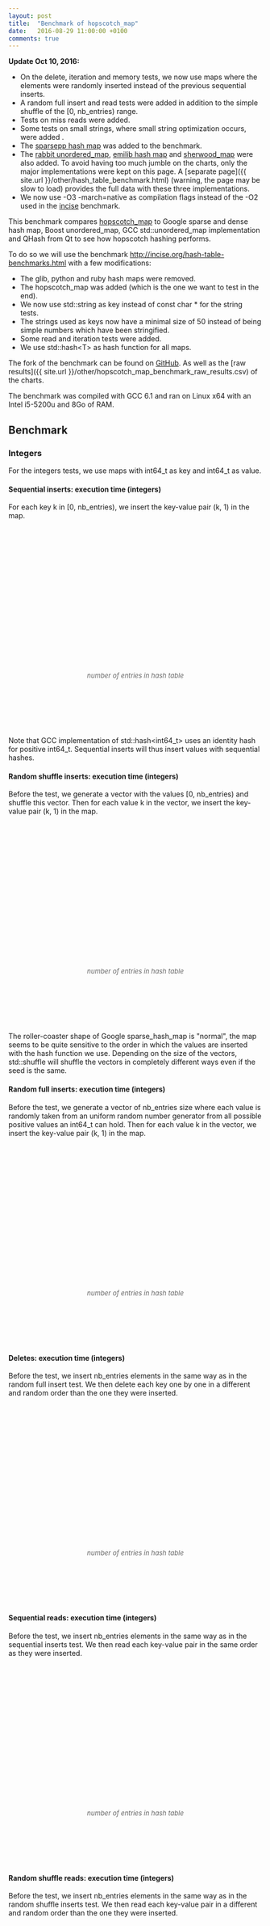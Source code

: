 ```yaml
---
layout: post
title:  "Benchmark of hopscotch_map"
date:   2016-08-29 11:00:00 +0100
comments: true
---
```


<script language="javascript" type="text/javascript" src="{{ site.url }}/js/jquery.min.js"></script>
<script language="javascript" type="text/javascript" src="{{ site.url }}/js/jquery.flot.min.js"></script>
<script>
    $("<div id='tooltip'></div>").css({
                                    position: "absolute",
                                    display: "none",
                                    border: "1px solid #fdd",
                                    padding: "2px",
                                    "background-color": "#fee",
                                    opacity: 0.80
                                  }).appendTo("body");
                
    series_settings = {
        lines: { show: true },
        points: { show: true }
    };

    grid_settings = { tickColor: '#ddd', hoverable: true };

    xaxis_settings = {
        tickFormatter: function(num, obj) { return parseInt(num/1000000) + 'M'; }
    };

    yaxis_runtime_settings = {
        tickFormatter: function(num, obj) { return (+num.toFixed(2)) + ' sec.'; }
    };

    yaxis_memory_settings = {
        tickFormatter: function(num, obj) { return parseInt(num/1024/1024) + 'MiB'; }
    };

    legend_settings = {
        position: 'nw',
        backgroundOpacity: 0
    };

    runtime_settings = {
        series: series_settings,
        grid: grid_settings,
        xaxis: xaxis_settings,
        yaxis: yaxis_runtime_settings,
        legend: legend_settings
    };

    memory_settings = {
        series: series_settings,
        grid: grid_settings,
        xaxis: xaxis_settings,
        yaxis: yaxis_memory_settings,
        legend: legend_settings
    };


    chart_data = {"delete-runtime": [{"data": [[2000000, 0.209438], [4000000, 0.468162], [6000000, 0.834425], [8000000, 1.065219], [10000000, 1.413811], [12000000, 1.861286], [14000000, 2.01696], [16000000, 2.27907], [18000000, 2.784144], [20000000, 3.039286], [22000000, 3.85352], [24000000, 3.991188], [26000000, 4.611648], [28000000, 4.366726], [30000000, 4.578644], [32000000, 4.916874], [34000000, 5.32271], [36000000, 5.75551], [38000000, 6.21385], [40000000, 6.712536]], "label": "Google sparsehash 2.0.2 sparse_hash_map"}, {"data": [[2000000, 0.090557], [4000000, 0.187527], [6000000, 0.27065], [8000000, 0.383741], [10000000, 0.454976], [12000000, 0.56629], [14000000, 0.675217], [16000000, 0.796047], [18000000, 0.914552], [20000000, 1.031876], [22000000, 1.153816], [24000000, 1.277411], [26000000, 1.335513], [28000000, 1.471981], [30000000, 1.597633], [32000000, 1.722463], [34000000, 2.027701], [36000000, 2.142076], [38000000, 2.269175], [40000000, 2.403798]], "label": "Google sparsehash 2.0.2 dense_hash_map"}, {"data": [[2000000, 0.741638], [4000000, 1.571948], [6000000, 2.417759], [8000000, 3.268125], [10000000, 4.175605], [12000000, 5.013985], [14000000, 5.929126], [16000000, 6.904415], [18000000, 8.198172], [20000000, 9.21905], [22000000, 10.290697], [24000000, 11.385834], [26000000, 12.396064], [28000000, 12.679811], [30000000, 13.850862], [32000000, 14.962709], [34000000, 16.149124], [36000000, 17.236501], [38000000, 19.862665], [40000000, 20.99006]], "label": "GCC 6.1 std::unordered_map"}, {"data": [[2000000, 0.765962], [4000000, 1.600193], [6000000, 2.452318], [8000000, 3.337139], [10000000, 4.22104], [12000000, 5.257252], [14000000, 6.3855], [16000000, 7.395034], [18000000, 8.48418], [20000000, 9.653439], [22000000, 10.845745], [24000000, 12.179759], [26000000, 14.019535], [28000000, 14.167801], [30000000, 15.320324], [32000000, 16.405959], [34000000, 17.561083], [36000000, 18.748339], [38000000, 19.909182], [40000000, 21.144807]], "label": "Boost 1.61 unordered_map"}, {"data": [[2000000, 0.894411], [4000000, 1.918248], [6000000, 3.00362], [8000000, 4.036172], [10000000, 5.248297], [12000000, 6.362667], [14000000, 7.634218], [16000000, 8.828023], [18000000, 10.573297], [20000000, 11.872983], [22000000, 13.255297], [24000000, 14.625458], [26000000, 15.308591], [28000000, 16.660108], [30000000, 18.14588], [32000000, 19.518453], [34000000, 21.814499], [36000000, 23.370992], [38000000, 24.693247], [40000000, 26.108505]], "label": "Qt 4.8 QHash"}, {"data": [[2000000, 0.078246], [4000000, 0.165469], [6000000, 0.282639], [8000000, 0.331594], [10000000, 0.435903], [12000000, 0.587685], [14000000, 0.766786], [16000000, 0.71988], [18000000, 0.816102], [20000000, 0.958721], [22000000, 1.074293], [24000000, 1.235216], [26000000, 1.393998], [28000000, 1.599211], [30000000, 1.859465], [32000000, 1.705417], [34000000, 1.848104], [36000000, 2.077723], [38000000, 2.092211], [40000000, 2.235795]], "label": "Hopscotch map 0.3.1 with H=62"}, {"data": [[2000000, 0.282127], [4000000, 0.643236], [6000000, 0.967477], [8000000, 1.377738], [10000000, 1.652013], [12000000, 2.041569], [14000000, 2.455997], [16000000, 2.913662], [18000000, 3.101183], [20000000, 3.511952], [22000000, 3.92536], [24000000, 4.40245], [26000000, 4.695923], [28000000, 5.170437], [30000000, 5.626949], [32000000, 6.13546], [34000000, 6.209176], [36000000, 6.701889], [38000000, 7.089157], [40000000, 7.521509]], "label": "Sparse hash map"}], 
        "deletestring-runtime": [{"data": [[2000000, 0.944832], [4000000, 2.056959], [6000000, 3.535607], [8000000, 4.563501], [10000000, 6.106363], [12000000, 7.665915], [14000000, 8.415653], [16000000, 9.844231], [18000000, 11.367521], [20000000, 12.909793], [22000000, 14.566734], [24000000, 16.599348]], "label": "Google sparsehash 2.0.2 sparse_hash_map"}, {"data": [[2000000, 0.818787], [4000000, 1.680083], [6000000, 2.651925], [8000000, 3.694924], [10000000, 4.711837], [12000000, 5.809666], [14000000, 7.168359], [16000000, 8.33495], [18000000, 9.005912], [20000000, 10.126643], [22000000, 11.272365], [24000000, 12.40072]], "label": "Google sparsehash 2.0.2 dense_hash_map"}, {"data": [[2000000, 1.268061], [4000000, 2.598588], [6000000, 4.034243], [8000000, 5.618235], [10000000, 7.271614], [12000000, 8.920629], [14000000, 10.603775], [16000000, 12.338895], [18000000, 14.983228], [20000000, 16.04437], [22000000, 17.39689], [24000000, 19.033839]], "label": "GCC 6.1 std::unordered_map"}, {"data": [[2000000, 1.253728], [4000000, 2.55999], [6000000, 3.984605], [8000000, 5.539727], [10000000, 7.103169], [12000000, 8.732413], [14000000, 10.417788], [16000000, 12.143493], [18000000, 14.526253], [20000000, 15.345499], [22000000, 17.793309], [24000000, 18.550353]], "label": "Boost 1.61 unordered_map"}, {"data": [[2000000, 1.770962], [4000000, 3.671876], [6000000, 5.750444], [8000000, 8.147996], [10000000, 10.45025], [12000000, 13.265725], [14000000, 15.464642], [16000000, 18.165651], [18000000, 20.609687], [20000000, 23.11508], [22000000, 25.469197], [24000000, 27.964358]], "label": "Qt 4.8 QHash"}, {"data": [[2000000, 1.296658], [4000000, 1.696203], [6000000, 2.694401], [8000000, 3.737875], [10000000, 4.868569], [12000000, 6.002055], [14000000, 7.214498], [16000000, 8.232254], [18000000, 9.337577], [20000000, 10.72251], [22000000, 11.653929], [24000000, 13.091413]], "label": "Hopscotch map 0.3.1 with H=62"}, {"data": [[2000000, 1.963269], [4000000, 4.221324], [6000000, 6.485936], [8000000, 9.289371], [10000000, 11.736046], [12000000, 14.366106], [14000000, 17.557918], [16000000, 20.819666], [18000000, 23.11852], [20000000, 24.708883], [22000000, 28.373511], [24000000, 31.51462]], "label": "Sparse hash map"}], 
        "readsmallstring-runtime": [{"data": [[2000000, 0.558104], [4000000, 1.198584], [6000000, 1.982796], [8000000, 2.659084], [10000000, 3.412859], [12000000, 4.354932], [14000000, 5.048946], [16000000, 5.955662], [18000000, 6.670845], [20000000, 7.623581], [22000000, 8.655628], [24000000, 10.066436]], "label": "Google sparsehash 2.0.2 sparse_hash_map"}, {"data": [[2000000, 0.462124], [4000000, 0.927119], [6000000, 1.371095], [8000000, 1.882519], [10000000, 2.449855], [12000000, 2.997172], [14000000, 3.564224], [16000000, 4.15512], [18000000, 4.832008], [20000000, 5.386718], [22000000, 5.94016], [24000000, 6.504289]], "label": "Google sparsehash 2.0.2 dense_hash_map"}, {"data": [[2000000, 0.868285], [4000000, 1.761749], [6000000, 2.587592], [8000000, 3.547812], [10000000, 4.354156], [12000000, 5.348159], [14000000, 6.469014], [16000000, 7.62022], [18000000, 8.661402], [20000000, 9.833436], [22000000, 10.882988], [24000000, 12.033667]], "label": "GCC 6.1 std::unordered_map"}, {"data": [[2000000, 0.826165], [4000000, 1.674562], [6000000, 2.460322], [8000000, 3.396815], [10000000, 4.125103], [12000000, 5.117332], [14000000, 6.212065], [16000000, 7.356914], [18000000, 8.147745], [20000000, 9.289732], [22000000, 10.389266], [24000000, 11.524718]], "label": "Boost 1.61 unordered_map"}, {"data": [[2000000, 0.688049], [4000000, 1.393789], [6000000, 2.041904], [8000000, 2.829269], [10000000, 3.41811], [12000000, 4.252366], [14000000, 5.171769], [16000000, 6.130885], [18000000, 6.709095], [20000000, 7.598178], [22000000, 8.525541], [24000000, 9.465661]], "label": "Qt 4.8 QHash"}, {"data": [[2000000, 0.435073], [4000000, 0.866321], [6000000, 1.347848], [8000000, 1.78775], [10000000, 2.290457], [12000000, 2.848708], [14000000, 3.465538], [16000000, 4.022503], [18000000, 4.579139], [20000000, 5.153848], [22000000, 5.733342], [24000000, 6.322749]], "label": "Hopscotch map 0.3.1 with H=62"}, {"data": [[2000000, 0.554987], [4000000, 1.209325], [6000000, 1.830833], [8000000, 2.506001], [10000000, 3.108568], [12000000, 3.797258], [14000000, 4.535805], [16000000, 5.320783], [18000000, 6.295492], [20000000, 6.757328], [22000000, 7.581117], [24000000, 8.358473]], "label": "Sparse hash map"}], 
        "randomfull-runtime": [{"data": [[2000000, 1.15229], [4000000, 2.530241], [6000000, 3.556908], [8000000, 5.411399], [10000000, 6.44795], [12000000, 7.568895], [14000000, 10.4411], [16000000, 11.469317], [18000000, 12.68022], [20000000, 13.895658], [22000000, 15.056751], [24000000, 16.305413], [26000000, 17.60421], [28000000, 22.462687], [30000000, 23.530408], [32000000, 24.504312], [34000000, 25.748714], [36000000, 26.947458], [38000000, 28.219738], [40000000, 29.539427]], "label": "Google sparsehash 2.0.2 sparse_hash_map"}, {"data": [[2000000, 0.205602], [4000000, 0.423413], [6000000, 0.710595], [8000000, 0.865982], [10000000, 1.301497], [12000000, 1.448281], [14000000, 1.605174], [16000000, 1.762884], [18000000, 2.503173], [20000000, 2.653979], [22000000, 2.811745], [24000000, 2.972399], [26000000, 3.133805], [28000000, 3.317203], [30000000, 3.478816], [32000000, 3.669003], [34000000, 5.017008], [36000000, 5.20468], [38000000, 5.402327], [40000000, 5.565066]], "label": "Google sparsehash 2.0.2 dense_hash_map"}, {"data": [[2000000, 0.689517], [4000000, 1.488947], [6000000, 2.543439], [8000000, 3.152532], [10000000, 4.776917], [12000000, 5.327942], [14000000, 5.945265], [16000000, 6.584655], [18000000, 9.478838], [20000000, 10.06467], [22000000, 10.621295], [24000000, 11.262569], [26000000, 11.925032], [28000000, 12.582456], [30000000, 13.316645], [32000000, 14.025802], [34000000, 14.839916], [36000000, 15.723026], [38000000, 21.374759], [40000000, 22.064554]], "label": "GCC 6.1 std::unordered_map"}, {"data": [[2000000, 0.940784], [4000000, 2.014303], [6000000, 2.657471], [8000000, 4.200954], [10000000, 4.841548], [12000000, 5.53146], [14000000, 8.157966], [16000000, 8.787149], [18000000, 9.472763], [20000000, 10.180466], [22000000, 10.971991], [24000000, 11.774748], [26000000, 16.875589], [28000000, 17.522917], [30000000, 18.263619], [32000000, 18.97412], [34000000, 20.06375], [36000000, 20.919735], [38000000, 21.570975], [40000000, 22.204057]], "label": "Boost 1.61 unordered_map"}, {"data": [[2000000, 0.569562], [4000000, 1.216962], [6000000, 2.098335], [8000000, 2.542813], [10000000, 3.969273], [12000000, 4.404618], [14000000, 4.86201], [16000000, 5.350309], [18000000, 8.146074], [20000000, 8.627413], [22000000, 9.025027], [24000000, 9.472189], [26000000, 9.978933], [28000000, 10.561085], [30000000, 11.040898], [32000000, 11.681783], [34000000, 17.788721], [36000000, 17.966078], [38000000, 18.526568], [40000000, 19.108765]], "label": "Qt 4.8 QHash"}, {"data": [[2000000, 0.325109], [4000000, 0.674686], [6000000, 0.873111], [8000000, 1.392652], [10000000, 1.588988], [12000000, 1.80975], [14000000, 2.137781], [16000000, 2.906396], [18000000, 3.088843], [20000000, 3.339366], [22000000, 3.557973], [24000000, 3.870167], [26000000, 4.171741], [28000000, 4.549273], [30000000, 5.025473], [32000000, 6.110118], [34000000, 6.327368], [36000000, 6.558287], [38000000, 6.802179], [40000000, 7.073925]], "label": "Hopscotch map 0.3.1 with H=62"}, {"data": [[2000000, 0.604731], [4000000, 1.325772], [6000000, 2.178738], [8000000, 2.83322], [10000000, 3.970786], [12000000, 4.58694], [14000000, 5.216106], [16000000, 5.928888], [18000000, 7.681094], [20000000, 8.341524], [22000000, 8.931809], [24000000, 9.595672], [26000000, 10.308342], [28000000, 11.027734], [30000000, 11.661519], [32000000, 12.407274], [34000000, 15.575825], [36000000, 16.20293], [38000000, 16.889677], [40000000, 17.72005]], "label": "Sparse hash map"}], 
        "insertsmallstring-runtime": [{"data": [[2000000, 2.396668], [4000000, 5.069884], [6000000, 7.042072], [8000000, 10.692001], [10000000, 12.57469], [12000000, 14.729884], [14000000, 21.206373], [16000000, 23.170475], [18000000, 25.278385], [20000000, 27.486955], [22000000, 29.810094], [24000000, 32.229067]], "label": "Google sparsehash 2.0.2 sparse_hash_map"}, {"data": [[2000000, 0.686748], [4000000, 1.40115], [6000000, 2.320211], [8000000, 2.854987], [10000000, 4.19818], [12000000, 4.733486], [14000000, 5.313267], [16000000, 5.875186], [18000000, 8.105185], [20000000, 8.667771], [22000000, 9.256327], [24000000, 9.84682]], "label": "Google sparsehash 2.0.2 dense_hash_map"}, {"data": [[2000000, 1.025379], [4000000, 2.159769], [6000000, 3.535421], [8000000, 4.452897], [10000000, 6.454326], [12000000, 7.330603], [14000000, 8.276569], [16000000, 9.295199], [18000000, 12.78821], [20000000, 13.637847], [22000000, 14.548674], [24000000, 15.564044]], "label": "GCC 6.1 std::unordered_map"}, {"data": [[2000000, 0.904265], [4000000, 1.883387], [6000000, 3.011449], [8000000, 3.877416], [10000000, 5.400611], [12000000, 6.225567], [14000000, 7.090142], [16000000, 8.045178], [18000000, 10.598393], [20000000, 11.405762], [22000000, 12.305532], [24000000, 13.167462]], "label": "Boost 1.61 unordered_map"}, {"data": [[2000000, 0.828858], [4000000, 1.734625], [6000000, 2.8814], [8000000, 3.582788], [10000000, 5.304026], [12000000, 5.991512], [14000000, 6.662962], [16000000, 7.469957], [18000000, 10.759718], [20000000, 11.353106], [22000000, 12.130078], [24000000, 12.778278]], "label": "Qt 4.8 QHash"}, {"data": [[2000000, 0.781269], [4000000, 1.613529], [6000000, 2.136201], [8000000, 3.287591], [10000000, 3.83777], [12000000, 4.45792], [14000000, 5.071438], [16000000, 6.784401], [18000000, 7.340107], [20000000, 7.930591], [22000000, 8.511028], [24000000, 9.200187]], "label": "Hopscotch map 0.3.1 with H=62"}, {"data": [[2000000, 1.183977], [4000000, 2.505971], [6000000, 3.955279], [8000000, 5.232329], [10000000, 7.12074], [12000000, 8.3273], [14000000, 9.512564], [16000000, 10.830282], [18000000, 13.741257], [20000000, 14.920749], [22000000, 16.120728], [24000000, 17.370894]], "label": "Sparse hash map"}], 
        "randomshufflerange-runtime": [{"data": [[2000000, 1.169284], [4000000, 2.549439], [6000000, 15.36252], [8000000, 5.615345], [10000000, 43.272239], [12000000, 43.586778], [14000000, 11.800752], [16000000, 12.624925], [18000000, 66.939802], [20000000, 134.136733], [22000000, 147.450174], [24000000, 130.905669], [26000000, 59.225202], [28000000, 25.813331], [30000000, 25.300054], [32000000, 26.006845], [34000000, 44.836272], [36000000, 188.901556], [38000000, 341.510025], [40000000, 435.934926]], "label": "Google sparsehash 2.0.2 sparse_hash_map"}, {"data": [[2000000, 0.177499], [4000000, 0.366429], [6000000, 0.616319], [8000000, 0.751685], [10000000, 1.113803], [12000000, 1.264256], [14000000, 1.399584], [16000000, 1.530552], [18000000, 2.102813], [20000000, 2.270477], [22000000, 2.414231], [24000000, 2.563516], [26000000, 2.700251], [28000000, 2.832701], [30000000, 2.978465], [32000000, 3.12313], [34000000, 4.074565], [36000000, 4.278529], [38000000, 4.414459], [40000000, 4.578435]], "label": "Google sparsehash 2.0.2 dense_hash_map"}, {"data": [[2000000, 0.467791], [4000000, 1.034786], [6000000, 1.864692], [8000000, 2.22497], [10000000, 3.412271], [12000000, 3.959367], [14000000, 4.371239], [16000000, 4.719668], [18000000, 6.303288], [20000000, 7.214129], [22000000, 7.830322], [24000000, 8.353988], [26000000, 8.786318], [28000000, 9.205933], [30000000, 9.575965], [32000000, 9.918729], [34000000, 10.225955], [36000000, 10.524678], [38000000, 14.117154], [40000000, 15.046926]], "label": "GCC 6.1 std::unordered_map"}, {"data": [[2000000, 0.685571], [4000000, 1.465669], [6000000, 1.884507], [8000000, 3.101071], [10000000, 3.575348], [12000000, 3.949574], [14000000, 5.822182], [16000000, 6.51159], [18000000, 7.080227], [20000000, 7.522606], [22000000, 7.978648], [24000000, 8.28695], [26000000, 11.110178], [28000000, 12.228367], [30000000, 13.107114], [32000000, 13.792597], [34000000, 14.399535], [36000000, 14.905078], [38000000, 15.474517], [40000000, 15.902344]], "label": "Boost 1.61 unordered_map"}, {"data": [[2000000, 0.428812], [4000000, 0.936216], [6000000, 1.718883], [8000000, 2.003106], [10000000, 3.304151], [12000000, 3.623371], [14000000, 3.926655], [16000000, 4.205643], [18000000, 6.541557], [20000000, 6.982103], [22000000, 7.344289], [24000000, 7.684202], [26000000, 8.003785], [28000000, 8.285633], [30000000, 8.561241], [32000000, 8.925621], [34000000, 13.811305], [36000000, 14.354459], [38000000, 14.791459], [40000000, 15.207389]], "label": "Qt 4.8 QHash"}, {"data": [[2000000, 0.243451], [4000000, 0.506505], [6000000, 0.704508], [8000000, 1.047298], [10000000, 1.20241], [12000000, 1.452477], [14000000, 1.589137], [16000000, 2.123549], [18000000, 2.165348], [20000000, 2.44525], [22000000, 2.662383], [24000000, 2.914329], [26000000, 2.976909], [28000000, 3.232344], [30000000, 3.461839], [32000000, 4.405614], [34000000, 4.133027], [36000000, 4.535378], [38000000, 4.781416], [40000000, 5.159828]], "label": "Hopscotch map 0.3.1 with H=62"}, {"data": [[2000000, 0.622242], [4000000, 1.374465], [6000000, 2.31528], [8000000, 2.946205], [10000000, 4.327469], [12000000, 4.893558], [14000000, 5.506263], [16000000, 6.164847], [18000000, 8.53131], [20000000, 9.08626], [22000000, 9.675186], [24000000, 10.315698], [26000000, 11.09096], [28000000, 11.680045], [30000000, 12.434199], [32000000, 13.050926], [34000000, 17.608209], [36000000, 18.264364], [38000000, 18.847448], [40000000, 19.415309]], "label": "Sparse hash map"}], 
        "insertsmallstring-memory": [{"data": [[2000000, 99569664], [4000000, 185716736], [6000000, 267223040], [8000000, 357744640], [10000000, 437223424], [12000000, 520892416], [14000000, 614477824], [16000000, 702742528], [18000000, 781950976], [20000000, 861159424], [22000000, 945639424], [24000000, 1028091904]], "label": "Google sparsehash 2.0.2 sparse_hash_map"}, {"data": [[2000000, 181186560], [4000000, 348958720], [6000000, 684503040], [8000000, 684503040], [10000000, 1355591680], [12000000, 1355591680], [14000000, 1355591680], [16000000, 1355591680], [18000000, 2697768960], [20000000, 2697768960], [22000000, 2697768960], [24000000, 2697768960]], "label": "Google sparsehash 2.0.2 dense_hash_map"}, {"data": [[2000000, 158547968], [4000000, 304238592], [6000000, 468156416], [8000000, 596160512], [10000000, 796958720], [12000000, 924962816], [14000000, 1052966912], [16000000, 1180971008], [18000000, 1457074176], [20000000, 1585078272], [22000000, 1713082368], [24000000, 1841086464]], "label": "GCC 6.1 std::unordered_map"}, {"data": [[2000000, 158179328], [4000000, 302825472], [6000000, 464384000], [8000000, 592388096], [10000000, 787501056], [12000000, 915505152], [14000000, 1043509248], [16000000, 1171513344], [18000000, 1433735168], [20000000, 1561739264], [22000000, 1689743360], [24000000, 1817747456]], "label": "Boost 1.61 unordered_map"}, {"data": [[2000000, 177819648], [4000000, 322600960], [6000000, 484159488], [8000000, 612163584], [10000000, 807276544], [12000000, 935280640], [14000000, 1063284736], [16000000, 1191288832], [18000000, 1453510656], [20000000, 1581514752], [22000000, 1709518848], [24000000, 1837522944]], "label": "Qt 4.8 QHash"}, {"data": [[2000000, 214765568], [4000000, 416092160], [6000000, 416092160], [8000000, 818745344], [10000000, 818745344], [12000000, 818745344], [14000000, 818745344], [16000000, 1624051712], [18000000, 1624051712], [20000000, 1624051712], [22000000, 1624051712], [24000000, 1624051712]], "label": "Hopscotch map 0.3.1 with H=62"}, {"data": [[2000000, 106729472], [4000000, 200167424], [6000000, 308645888], [8000000, 386502656], [10000000, 536010752], [12000000, 604000256], [14000000, 679694336], [16000000, 759848960], [18000000, 979386368], [20000000, 1058459648], [22000000, 1126989824], [24000000, 1194844160]], "label": "Sparse hash map"}], 
        "missreadstring-runtime": [{"data": [[2000000, 0.668799], [4000000, 1.543263], [6000000, 3.158356], [8000000, 2.829052], [10000000, 3.580995], [12000000, 5.859255], [14000000, 5.349153], [16000000, 6.647919], [18000000, 8.273716], [20000000, 10.262278], [22000000, 12.702378], [24000000, 16.226891]], "label": "Google sparsehash 2.0.2 sparse_hash_map"}, {"data": [[2000000, 0.690785], [4000000, 1.442333], [6000000, 2.006077], [8000000, 2.702611], [10000000, 3.136027], [12000000, 4.064377], [14000000, 5.113437], [16000000, 6.402773], [18000000, 6.405411], [20000000, 7.325342], [22000000, 8.306607], [24000000, 9.331821]], "label": "Google sparsehash 2.0.2 dense_hash_map"}, {"data": [[2000000, 0.960786], [4000000, 1.947908], [6000000, 2.727653], [8000000, 4.108353], [10000000, 4.490936], [12000000, 6.022199], [14000000, 7.240685], [16000000, 8.839792], [18000000, 8.231789], [20000000, 9.46318], [22000000, 10.740235], [24000000, 12.127677]], "label": "GCC 6.1 std::unordered_map"}, {"data": [[2000000, 0.913469], [4000000, 1.859353], [6000000, 2.612469], [8000000, 3.922196], [10000000, 4.346634], [12000000, 5.617966], [14000000, 6.998313], [16000000, 8.481731], [18000000, 7.976067], [20000000, 9.203374], [22000000, 10.460478], [24000000, 11.847418]], "label": "Boost 1.61 unordered_map"}, {"data": [[2000000, 0.721654], [4000000, 1.47945], [6000000, 2.129968], [8000000, 3.119744], [10000000, 3.564171], [12000000, 4.523717], [14000000, 5.544909], [16000000, 6.646623], [18000000, 6.570262], [20000000, 7.37518], [22000000, 8.349493], [24000000, 9.367099]], "label": "Qt 4.8 QHash"}, {"data": [[2000000, 0.607018], [4000000, 1.267828], [6000000, 1.982193], [8000000, 2.401784], [10000000, 2.917931], [12000000, 3.791605], [14000000, 4.752315], [16000000, 5.384262], [18000000, 6.2817], [20000000, 7.2425], [22000000, 8.264936], [24000000, 9.291518]], "label": "Hopscotch map 0.3.1 with H=62"}, {"data": [[2000000, 0.678897], [4000000, 1.513972], [6000000, 2.017345], [8000000, 2.768902], [10000000, 3.031739], [12000000, 3.957714], [14000000, 5.037288], [16000000, 6.307542], [18000000, 6.077357], [20000000, 7.016916], [22000000, 8.173528], [24000000, 9.133729]], "label": "Sparse hash map"}], 
        "iteration-runtime": [{"data": [[2000000, 0.027109], [4000000, 0.054967], [6000000, 0.078146], [8000000, 0.112167], [10000000, 0.137978], [12000000, 0.164887], [14000000, 0.211556], [16000000, 0.241585], [18000000, 0.268898], [20000000, 0.294611], [22000000, 0.31823], [24000000, 0.342157], [26000000, 0.364912], [28000000, 0.453556], [30000000, 0.488218], [32000000, 0.511299], [34000000, 0.536294], [36000000, 0.56077], [38000000, 0.583356], [40000000, 0.60647]], "label": "Google sparsehash 2.0.2 sparse_hash_map"}, {"data": [[2000000, 0.03495], [4000000, 0.070074], [6000000, 0.123834], [8000000, 0.14071], [10000000, 0.218533], [12000000, 0.247058], [14000000, 0.268146], [16000000, 0.280494], [18000000, 0.405802], [20000000, 0.437879], [22000000, 0.467316], [24000000, 0.494495], [26000000, 0.517733], [28000000, 0.537576], [30000000, 0.552709], [32000000, 0.561419], [34000000, 0.77887], [36000000, 0.811581], [38000000, 0.843351], [40000000, 0.874656]], "label": "Google sparsehash 2.0.2 dense_hash_map"}, {"data": [[2000000, 0.105165], [4000000, 0.222913], [6000000, 0.351806], [8000000, 0.46405], [10000000, 0.631877], [12000000, 0.734035], [14000000, 0.844392], [16000000, 0.965619], [18000000, 1.256569], [20000000, 1.369926], [22000000, 1.485985], [24000000, 1.621924], [26000000, 1.75341], [28000000, 1.896673], [30000000, 2.043312], [32000000, 2.22716], [34000000, 2.374342], [36000000, 2.550495], [38000000, 3.060102], [40000000, 3.219624]], "label": "GCC 6.1 std::unordered_map"}, {"data": [[2000000, 0.119328], [4000000, 0.249326], [6000000, 0.369371], [8000000, 0.518628], [10000000, 0.638512], [12000000, 0.777284], [14000000, 1.015979], [16000000, 1.156099], [18000000, 1.287919], [20000000, 1.451588], [22000000, 1.628637], [24000000, 1.806971], [26000000, 2.216835], [28000000, 2.363228], [30000000, 2.515523], [32000000, 2.698038], [34000000, 2.836404], [36000000, 3.001567], [38000000, 3.187126], [40000000, 3.348402]], "label": "Boost 1.61 unordered_map"}, {"data": [[2000000, 0.214191], [4000000, 0.443249], [6000000, 0.683543], [8000000, 0.90054], [10000000, 1.179955], [12000000, 1.433766], [14000000, 1.691888], [16000000, 1.96094], [18000000, 2.399578], [20000000, 2.710654], [22000000, 3.037892], [24000000, 3.382316], [26000000, 3.725637], [28000000, 4.046275], [30000000, 4.366027], [32000000, 4.710133], [34000000, 5.312106], [36000000, 5.663419], [38000000, 6.023297], [40000000, 6.357163]], "label": "Qt 4.8 QHash"}, {"data": [[2000000, 0.023223], [4000000, 0.046655], [6000000, 0.037819], [8000000, 0.093765], [10000000, 0.08897], [12000000, 0.075684], [14000000, 0.058771], [16000000, 0.188575], [18000000, 0.186566], [20000000, 0.180017], [22000000, 0.167555], [24000000, 0.15292], [26000000, 0.135467], [28000000, 0.117531], [30000000, 0.100316], [32000000, 0.377826], [34000000, 0.377264], [36000000, 0.374185], [38000000, 0.368511], [40000000, 0.358984]], "label": "Hopscotch map 0.3.1 with H=62"}, {"data": [[2000000, 0.017715], [4000000, 0.036645], [6000000, 0.065286], [8000000, 0.074781], [10000000, 0.11514], [12000000, 0.132787], [14000000, 0.144289], [16000000, 0.156176], [18000000, 0.220514], [20000000, 0.244629], [22000000, 0.269624], [24000000, 0.292446], [26000000, 0.307923], [28000000, 0.323589], [30000000, 0.340653], [32000000, 0.35867], [34000000, 0.470832], [36000000, 0.502196], [38000000, 0.54641], [40000000, 0.57321]], "label": "Sparse hash map"}], 
        "sequentialread-runtime": [{"data": [[2000000, 0.044446], [4000000, 0.088913], [6000000, 0.133355], [8000000, 0.177926], [10000000, 0.222394], [12000000, 0.267004], [14000000, 0.311312], [16000000, 0.35598], [18000000, 0.400508], [20000000, 0.444797], [22000000, 0.489375], [24000000, 0.533536], [26000000, 0.578253], [28000000, 0.623198], [30000000, 0.667173], [32000000, 0.711467], [34000000, 0.756124], [36000000, 0.800625], [38000000, 0.844953], [40000000, 0.889908]], "label": "Google sparsehash 2.0.2 sparse_hash_map"}, {"data": [[2000000, 0.014449], [4000000, 0.02892], [6000000, 0.043341], [8000000, 0.057758], [10000000, 0.072327], [12000000, 0.086717], [14000000, 0.101147], [16000000, 0.115622], [18000000, 0.130108], [20000000, 0.144604], [22000000, 0.159085], [24000000, 0.173479], [26000000, 0.187931], [28000000, 0.202352], [30000000, 0.216879], [32000000, 0.23117], [34000000, 0.245731], [36000000, 0.260043], [38000000, 0.274642], [40000000, 0.2893]], "label": "Google sparsehash 2.0.2 dense_hash_map"}, {"data": [[2000000, 0.02378], [4000000, 0.047742], [6000000, 0.071447], [8000000, 0.095455], [10000000, 0.119285], [12000000, 0.143234], [14000000, 0.167025], [16000000, 0.190929], [18000000, 0.214962], [20000000, 0.23896], [22000000, 0.262765], [24000000, 0.28669], [26000000, 0.310897], [28000000, 0.334749], [30000000, 0.358558], [32000000, 0.382475], [34000000, 0.406146], [36000000, 0.429665], [38000000, 0.454204], [40000000, 0.478072]], "label": "GCC 6.1 std::unordered_map"}, {"data": [[2000000, 0.027007], [4000000, 0.0539], [6000000, 0.081185], [8000000, 0.108181], [10000000, 0.135194], [12000000, 0.162516], [14000000, 0.189108], [16000000, 0.21646], [18000000, 0.243547], [20000000, 0.270969], [22000000, 0.29786], [24000000, 0.325251], [26000000, 0.351797], [28000000, 0.379095], [30000000, 0.406251], [32000000, 0.432794], [34000000, 0.460257], [36000000, 0.487363], [38000000, 0.514331], [40000000, 0.541452]], "label": "Boost 1.61 unordered_map"}, {"data": [[2000000, 0.012773], [4000000, 0.02538], [6000000, 0.03803], [8000000, 0.050563], [10000000, 0.063241], [12000000, 0.075794], [14000000, 0.088362], [16000000, 0.100866], [18000000, 0.113561], [20000000, 0.126374], [22000000, 0.138739], [24000000, 0.151176], [26000000, 0.163858], [28000000, 0.176703], [30000000, 0.189067], [32000000, 0.201665], [34000000, 0.213934], [36000000, 0.22637], [38000000, 0.239029], [40000000, 0.251611]], "label": "Qt 4.8 QHash"}, {"data": [[2000000, 0.009331], [4000000, 0.018611], [6000000, 0.027894], [8000000, 0.037233], [10000000, 0.046581], [12000000, 0.055763], [14000000, 0.065269], [16000000, 0.074613], [18000000, 0.084024], [20000000, 0.093274], [22000000, 0.102618], [24000000, 0.111853], [26000000, 0.121172], [28000000, 0.130714], [30000000, 0.139821], [32000000, 0.149079], [34000000, 0.158547], [36000000, 0.167583], [38000000, 0.177122], [40000000, 0.186719]], "label": "Hopscotch map 0.3.1 with H=62"}, {"data": [[2000000, 0.015383], [4000000, 0.030735], [6000000, 0.045972], [8000000, 0.061534], [10000000, 0.076876], [12000000, 0.092157], [14000000, 0.107511], [16000000, 0.122948], [18000000, 0.138415], [20000000, 0.153672], [22000000, 0.168801], [24000000, 0.184289], [26000000, 0.199636], [28000000, 0.215129], [30000000, 0.230323], [32000000, 0.245476], [34000000, 0.260954], [36000000, 0.276703], [38000000, 0.291949], [40000000, 0.306992]], "label": "Sparse hash map"}], 
        "insertstring-runtime": [{"data": [[2000000, 10.318329], [4000000, 21.705916], [6000000, 31.710805], [8000000, 46.015713], [10000000, 55.672948], [12000000, 67.136013], [14000000, 89.377823], [16000000, 96.996305], [18000000, 106.726068], [20000000, 116.328257], [22000000, 128.008029], [24000000, 141.215089]], "label": "Google sparsehash 2.0.2 sparse_hash_map"}, {"data": [[2000000, 1.334656], [4000000, 2.718708], [6000000, 4.821539], [8000000, 5.684102], [10000000, 9.150895], [12000000, 9.982124], [14000000, 10.835218], [16000000, 11.764869], [18000000, 18.113389], [20000000, 18.926265], [22000000, 19.878966], [24000000, 20.702101]], "label": "Google sparsehash 2.0.2 dense_hash_map"}, {"data": [[2000000, 1.334147], [4000000, 2.757189], [6000000, 4.546224], [8000000, 5.78005], [10000000, 8.351955], [12000000, 9.576921], [14000000, 10.837943], [16000000, 12.190356], [18000000, 16.516532], [20000000, 17.659571], [22000000, 18.792226], [24000000, 20.156968]], "label": "GCC 6.1 std::unordered_map"}, {"data": [[2000000, 1.18114], [4000000, 2.432477], [6000000, 3.889757], [8000000, 5.057911], [10000000, 7.060551], [12000000, 8.195431], [14000000, 9.367365], [16000000, 10.704635], [18000000, 13.876757], [20000000, 14.81253], [22000000, 15.967372], [24000000, 17.228391]], "label": "Boost 1.61 unordered_map"}, {"data": [[2000000, 1.105735], [4000000, 2.281799], [6000000, 3.769594], [8000000, 4.737914], [10000000, 6.983302], [12000000, 7.959144], [14000000, 8.9229], [16000000, 10.025836], [18000000, 13.814657], [20000000, 14.765965], [22000000, 15.699283], [24000000, 16.784292]], "label": "Qt 4.8 QHash"}, {"data": [[2000000, 1.358724], [4000000, 2.844985], [6000000, 3.692065], [8000000, 6.145024], [10000000, 6.99369], [12000000, 7.825545], [14000000, 8.709725], [16000000, 12.870373], [18000000, 13.662287], [20000000, 14.523797], [22000000, 15.386115], [24000000, 16.405247]], "label": "Hopscotch map 0.3.1 with H=62"}, {"data": [[2000000, 1.640146], [4000000, 3.428861], [6000000, 5.684788], [8000000, 7.245223], [10000000, 10.625856], [12000000, 12.02074], [14000000, 13.494517], [16000000, 15.02626], [18000000, 20.682917], [20000000, 22.034681], [22000000, 23.537205], [24000000, 25.245837]], "label": "Sparse hash map"}], 
        "insertstring-memory": [{"data": [[2000000, 258379776], [4000000, 505241600], [6000000, 748408832], [8000000, 999780352], [10000000, 1244704768], [12000000, 1487736832], [14000000, 1771909120], [16000000, 1991016448], [18000000, 2236887040], [20000000, 2481541120], [22000000, 2724978688], [24000000, 2967199744]], "label": "Google sparsehash 2.0.2 sparse_hash_map"}, {"data": [[2000000, 347348992], [4000000, 683405312], [6000000, 1354706944], [8000000, 1354706944], [10000000, 2697039872], [12000000, 2697039872], [14000000, 2697039872], [16000000, 2697039872], [18000000, 5381300224], [20000000, 5381300224], [22000000, 5381300224], [24000000, 5381300224]], "label": "Google sparsehash 2.0.2 dense_hash_map"}, {"data": [[2000000, 316907520], [4000000, 622637056], [6000000, 946458624], [8000000, 1234501632], [10000000, 1595473920], [12000000, 1883381760], [14000000, 2171424768], [16000000, 2459467776], [18000000, 2895474688], [20000000, 3183517696], [22000000, 3471560704], [24000000, 3759468544]], "label": "GCC 6.1 std::unordered_map"}, {"data": [[2000000, 316461056], [4000000, 621281280], [6000000, 942878720], [8000000, 1230786560], [10000000, 1585938432], [12000000, 1873981440], [14000000, 2161889280], [16000000, 2449932288], [18000000, 2872193024], [20000000, 3160236032], [22000000, 3448143872], [24000000, 3736186880]], "label": "Boost 1.61 unordered_map"}, {"data": [[2000000, 336228352], [4000000, 640913408], [6000000, 962510848], [8000000, 1250553856], [10000000, 1605705728], [12000000, 1893613568], [14000000, 2181656576], [16000000, 2469699584], [18000000, 2891825152], [20000000, 3179868160], [22000000, 3467911168], [24000000, 3755819008]], "label": "Qt 4.8 QHash"}, {"data": [[2000000, 373166080], [4000000, 734396416], [6000000, 894435328], [8000000, 1457127424], [10000000, 1617031168], [12000000, 1777070080], [14000000, 1937108992], [16000000, 2902454272], [18000000, 3062358016], [20000000, 3222396928], [22000000, 3382435840], [24000000, 3542339584]], "label": "Hopscotch map 0.3.1 with H=62"}, {"data": [[2000000, 265560064], [4000000, 519307264], [6000000, 784445440], [8000000, 1026531328], [10000000, 1320263680], [12000000, 1556942848], [14000000, 1798082560], [16000000, 2041249792], [18000000, 2419474432], [20000000, 2628444160], [22000000, 2863636480], [24000000, 3101802496]], "label": "Sparse hash map"}], 
        "randomshufflerangeread-runtime": [{"data": [[2000000, 0.165425], [4000000, 0.347651], [6000000, 0.588575], [8000000, 0.79235], [10000000, 1.078972], [12000000, 1.283695], [14000000, 1.596828], [16000000, 1.927066], [18000000, 2.244026], [20000000, 2.455253], [22000000, 2.617861], [24000000, 2.916656], [26000000, 3.348889], [28000000, 3.489134], [30000000, 3.787956], [32000000, 4.638937], [34000000, 4.793398], [36000000, 4.760297], [38000000, 5.062439], [40000000, 5.774566]], "label": "Google sparsehash 2.0.2 sparse_hash_map"}, {"data": [[2000000, 0.053096], [4000000, 0.109994], [6000000, 0.169683], [8000000, 0.229273], [10000000, 0.292507], [12000000, 0.349093], [14000000, 0.411348], [16000000, 0.483648], [18000000, 0.545308], [20000000, 0.589711], [22000000, 0.651112], [24000000, 0.729986], [26000000, 0.770593], [28000000, 0.849716], [30000000, 0.936252], [32000000, 0.972187], [34000000, 1.021957], [36000000, 1.081995], [38000000, 1.194441], [40000000, 1.235127]], "label": "Google sparsehash 2.0.2 dense_hash_map"}, {"data": [[2000000, 0.132035], [4000000, 0.276055], [6000000, 0.43034], [8000000, 0.57138], [10000000, 0.728666], [12000000, 0.879988], [14000000, 1.026636], [16000000, 1.166292], [18000000, 1.315855], [20000000, 1.512414], [22000000, 1.674974], [24000000, 1.887554], [26000000, 2.07533], [28000000, 2.241304], [30000000, 2.416992], [32000000, 2.592119], [34000000, 2.788199], [36000000, 2.985619], [38000000, 3.242881], [40000000, 3.51807]], "label": "GCC 6.1 std::unordered_map"}, {"data": [[2000000, 0.172589], [4000000, 0.360642], [6000000, 0.537203], [8000000, 0.735201], [10000000, 0.918794], [12000000, 1.100906], [14000000, 1.329612], [16000000, 1.541579], [18000000, 1.781153], [20000000, 1.996684], [22000000, 2.235474], [24000000, 2.443296], [26000000, 2.751116], [28000000, 3.033181], [30000000, 3.339588], [32000000, 3.604407], [34000000, 3.867348], [36000000, 4.137261], [38000000, 4.391008], [40000000, 4.635822]], "label": "Boost 1.61 unordered_map"}, {"data": [[2000000, 0.111279], [4000000, 0.230241], [6000000, 0.351957], [8000000, 0.476318], [10000000, 0.600875], [12000000, 0.737624], [14000000, 0.884785], [16000000, 1.037155], [18000000, 1.199953], [20000000, 1.365928], [22000000, 1.544468], [24000000, 1.707063], [26000000, 1.884716], [28000000, 2.065726], [30000000, 2.244962], [32000000, 2.397578], [34000000, 2.58034], [36000000, 2.745749], [38000000, 2.925055], [40000000, 3.086148]], "label": "Qt 4.8 QHash"}, {"data": [[2000000, 0.043566], [4000000, 0.09117], [6000000, 0.139575], [8000000, 0.188183], [10000000, 0.23727], [12000000, 0.284908], [14000000, 0.337932], [16000000, 0.383907], [18000000, 0.433587], [20000000, 0.48355], [22000000, 0.531628], [24000000, 0.580187], [26000000, 0.634256], [28000000, 0.708344], [30000000, 0.756162], [32000000, 0.794914], [34000000, 0.866589], [36000000, 0.94431], [38000000, 1.001584], [40000000, 1.082269]], "label": "Hopscotch map 0.3.1 with H=62"}, {"data": [[2000000, 0.083696], [4000000, 0.207793], [6000000, 0.350213], [8000000, 0.493891], [10000000, 0.635298], [12000000, 0.779035], [14000000, 0.928422], [16000000, 1.068965], [18000000, 1.216015], [20000000, 1.36841], [22000000, 1.530472], [24000000, 1.682413], [26000000, 1.838099], [28000000, 2.01928], [30000000, 2.165721], [32000000, 2.356681], [34000000, 2.548072], [36000000, 2.705365], [38000000, 2.910623], [40000000, 3.092513]], "label": "Sparse hash map"}], 
        "randomfull-memory": [{"data": [[2000000, 50208768], [4000000, 87019520], [6000000, 120135680], [8000000, 160509952], [10000000, 192544768], [12000000, 226742272], [14000000, 272207872], [16000000, 307757056], [18000000, 339656704], [20000000, 371556352], [22000000, 405889024], [24000000, 440221696], [26000000, 474284032], [28000000, 530886656], [30000000, 566706176], [32000000, 601985024], [34000000, 634830848], [36000000, 665919488], [38000000, 697413632], [40000000, 729853952]], "label": "Google sparsehash 2.0.2 sparse_hash_map"}, {"data": [[2000000, 80523264], [4000000, 147632128], [6000000, 281849856], [8000000, 281849856], [10000000, 550285312], [12000000, 550285312], [14000000, 550285312], [16000000, 550285312], [18000000, 1087156224], [20000000, 1087156224], [22000000, 1087156224], [24000000, 1087156224], [26000000, 1087156224], [28000000, 1087156224], [30000000, 1087156224], [32000000, 1087156224], [34000000, 2160898048], [36000000, 2160898048], [38000000, 2160898048], [40000000, 2160898048]], "label": "Google sparsehash 2.0.2 dense_hash_map"}, {"data": [[2000000, 94507008], [4000000, 176128000], [6000000, 276111360], [8000000, 340045824], [10000000, 477044736], [12000000, 540979200], [14000000, 605048832], [16000000, 668983296], [18000000, 881152000], [20000000, 945086464], [22000000, 1009156096], [24000000, 1073090560], [26000000, 1137160192], [28000000, 1201094656], [30000000, 1265164288], [32000000, 1329098752], [34000000, 1393168384], [36000000, 1457102848], [38000000, 1821917184], [40000000, 1885851648]], "label": "GCC 6.1 std::unordered_map"}, {"data": [[2000000, 134569984], [4000000, 255705088], [6000000, 351674368], [8000000, 497975296], [10000000, 593944576], [12000000, 690049024], [14000000, 886681600], [16000000, 982650880], [18000000, 1078620160], [20000000, 1174724608], [22000000, 1270693888], [24000000, 1366663168], [26000000, 1663959040], [28000000, 1759928320], [30000000, 1856032768], [32000000, 1952002048], [34000000, 2047971328], [36000000, 2143940608], [38000000, 2240045056], [40000000, 2336014336]], "label": "Boost 1.61 unordered_map"}, {"data": [[2000000, 145735680], [4000000, 258617344], [6000000, 388141056], [8000000, 484110336], [10000000, 647188480], [12000000, 743292928], [14000000, 839262208], [16000000, 935231488], [18000000, 1165418496], [20000000, 1261522944], [22000000, 1357492224], [24000000, 1453461504], [26000000, 1549430784], [28000000, 1645400064], [30000000, 1741504512], [32000000, 1837473792], [34000000, 2201878528], [36000000, 2297847808], [38000000, 2393952256], [40000000, 2489921536]], "label": "Qt 4.8 QHash"}, {"data": [[2000000, 114106368], [4000000, 214769664], [6000000, 214769664], [8000000, 416096256], [10000000, 416096256], [12000000, 416096256], [14000000, 416096256], [16000000, 818749440], [18000000, 818749440], [20000000, 818749440], [22000000, 818749440], [24000000, 818749440], [26000000, 818749440], [28000000, 818749440], [30000000, 818749440], [32000000, 1624055808], [34000000, 1624055808], [36000000, 1624055808], [38000000, 1624055808], [40000000, 1624055808]], "label": "Hopscotch map 0.3.1 with H=62"}, {"data": [[2000000, 54689792], [4000000, 96223232], [6000000, 146714624], [8000000, 178884608], [10000000, 251076608], [12000000, 280137728], [14000000, 311091200], [16000000, 344342528], [18000000, 453582848], [20000000, 488726528], [22000000, 518463488], [24000000, 546713600], [26000000, 576180224], [28000000, 608755712], [30000000, 641466368], [32000000, 675258368], [34000000, 853999616], [36000000, 893874176], [38000000, 930369536], [40000000, 964026368]], "label": "Sparse hash map"}], 
        "missreadsmallstring-runtime": [{"data": [[2000000, 0.433214], [4000000, 0.936283], [6000000, 1.901057], [8000000, 1.991591], [10000000, 2.746643], [12000000, 4.13986], [14000000, 3.713549], [16000000, 4.704151], [18000000, 5.596152], [20000000, 6.727708], [22000000, 8.119523], [24000000, 10.047003]], "label": "Google sparsehash 2.0.2 sparse_hash_map"}, {"data": [[2000000, 0.480089], [4000000, 0.967934], [6000000, 1.391529], [8000000, 1.916933], [10000000, 2.342063], [12000000, 2.962099], [14000000, 3.618493], [16000000, 4.316137], [18000000, 4.647634], [20000000, 5.262237], [22000000, 5.892033], [24000000, 6.541174]], "label": "Google sparsehash 2.0.2 dense_hash_map"}, {"data": [[2000000, 0.773383], [4000000, 1.574782], [6000000, 2.141821], [8000000, 3.16872], [10000000, 3.38372], [12000000, 4.36395], [14000000, 5.466994], [16000000, 6.627786], [18000000, 6.281241], [20000000, 7.268692], [22000000, 8.459452], [24000000, 9.457569]], "label": "GCC 6.1 std::unordered_map"}, {"data": [[2000000, 0.732168], [4000000, 1.50326], [6000000, 2.057743], [8000000, 3.050142], [10000000, 3.28049], [12000000, 4.230489], [14000000, 5.275101], [16000000, 6.409072], [18000000, 6.060683], [20000000, 7.044378], [22000000, 8.126854], [24000000, 9.189439]], "label": "Boost 1.61 unordered_map"}, {"data": [[2000000, 0.567614], [4000000, 1.167641], [6000000, 1.632986], [8000000, 2.373508], [10000000, 2.639865], [12000000, 3.361278], [14000000, 4.131732], [16000000, 4.998389], [18000000, 4.895938], [20000000, 5.61882], [22000000, 6.407084], [24000000, 7.220454]], "label": "Qt 4.8 QHash"}, {"data": [[2000000, 0.423846], [4000000, 0.85265], [6000000, 1.325051], [8000000, 1.707306], [10000000, 2.169774], [12000000, 2.698016], [14000000, 3.282687], [16000000, 3.739873], [18000000, 4.284433], [20000000, 4.851728], [22000000, 5.427261], [24000000, 6.028796]], "label": "Hopscotch map 0.3.1 with H=62"}, {"data": [[2000000, 0.441536], [4000000, 0.96927], [6000000, 1.365848], [8000000, 1.952191], [10000000, 2.222117], [12000000, 2.830403], [14000000, 3.519506], [16000000, 4.33972], [18000000, 4.238438], [20000000, 4.840427], [22000000, 5.515911], [24000000, 6.218346]], "label": "Sparse hash map"}], 
        "randomfullread-runtime": [{"data": [[2000000, 0.20393], [4000000, 0.44819], [6000000, 0.8163], [8000000, 1.000574], [10000000, 1.356424], [12000000, 1.803257], [14000000, 1.82943], [16000000, 2.27083], [18000000, 2.692082], [20000000, 2.903574], [22000000, 3.371563], [24000000, 3.911384], [26000000, 4.456969], [28000000, 4.292467], [30000000, 4.181277], [32000000, 4.585367], [34000000, 4.963793], [36000000, 5.41466], [38000000, 5.881091], [40000000, 6.909675]], "label": "Google sparsehash 2.0.2 sparse_hash_map"}, {"data": [[2000000, 0.073407], [4000000, 0.15334], [6000000, 0.213571], [8000000, 0.311422], [10000000, 0.349438], [12000000, 0.445181], [14000000, 0.528], [16000000, 0.639282], [18000000, 0.698807], [20000000, 0.786422], [22000000, 0.877832], [24000000, 0.967215], [26000000, 1.074788], [28000000, 1.179527], [30000000, 1.293778], [32000000, 1.423162], [34000000, 1.598622], [36000000, 1.700293], [38000000, 1.801091], [40000000, 1.905039]], "label": "Google sparsehash 2.0.2 dense_hash_map"}, {"data": [[2000000, 0.206414], [4000000, 0.429445], [6000000, 0.605407], [8000000, 0.876027], [10000000, 0.980199], [12000000, 1.225906], [14000000, 1.489069], [16000000, 1.783314], [18000000, 1.787874], [20000000, 2.057942], [22000000, 2.328231], [24000000, 2.619743], [26000000, 2.967003], [28000000, 3.296282], [30000000, 3.625499], [32000000, 4.009509], [34000000, 4.394013], [36000000, 4.829365], [38000000, 4.772862], [40000000, 5.102612]], "label": "GCC 6.1 std::unordered_map"}, {"data": [[2000000, 0.223673], [4000000, 0.467797], [6000000, 0.760895], [8000000, 0.946951], [10000000, 1.239134], [12000000, 1.556484], [14000000, 1.712562], [16000000, 2.000646], [18000000, 2.358388], [20000000, 2.730944], [22000000, 3.128109], [24000000, 3.554842], [26000000, 3.725073], [28000000, 4.086516], [30000000, 4.507214], [32000000, 4.879503], [34000000, 5.292356], [36000000, 5.674491], [38000000, 6.129188], [40000000, 6.526815]], "label": "Boost 1.61 unordered_map"}, {"data": [[2000000, 0.160401], [4000000, 0.332376], [6000000, 0.47463], [8000000, 0.682649], [10000000, 0.778066], [12000000, 0.983939], [14000000, 1.228156], [16000000, 1.47122], [18000000, 1.551428], [20000000, 1.791095], [22000000, 2.044574], [24000000, 2.29626], [26000000, 2.57982], [28000000, 2.860336], [30000000, 3.153784], [32000000, 3.458171], [34000000, 3.394633], [36000000, 3.654953], [38000000, 3.899854], [40000000, 4.182072]], "label": "Qt 4.8 QHash"}, {"data": [[2000000, 0.060302], [4000000, 0.125783], [6000000, 0.224773], [8000000, 0.253164], [10000000, 0.344025], [12000000, 0.456282], [14000000, 0.60389], [16000000, 0.538398], [18000000, 0.639434], [20000000, 0.731577], [22000000, 0.847861], [24000000, 0.966026], [26000000, 1.116493], [28000000, 1.281897], [30000000, 1.534828], [32000000, 1.309682], [34000000, 1.411218], [36000000, 1.526854], [38000000, 1.638804], [40000000, 1.751021]], "label": "Hopscotch map 0.3.1 with H=62"}, {"data": [[2000000, 0.126139], [4000000, 0.291315], [6000000, 0.433928], [8000000, 0.618592], [10000000, 0.736989], [12000000, 0.912297], [14000000, 1.088066], [16000000, 1.288768], [18000000, 1.354735], [20000000, 1.530372], [22000000, 1.722762], [24000000, 1.915757], [26000000, 2.093007], [28000000, 2.289412], [30000000, 2.524237], [32000000, 2.748181], [34000000, 2.783929], [36000000, 2.982454], [38000000, 3.197199], [40000000, 3.430326]], "label": "Sparse hash map"}], 
        "randomfullmissread-runtime": [{"data": [[2000000, 0.137719], [4000000, 0.314848], [6000000, 0.826057], [8000000, 0.752718], [10000000, 1.20533], [12000000, 1.915278], [14000000, 1.305435], [16000000, 1.660534], [18000000, 2.115313], [20000000, 2.678151], [22000000, 3.348692], [24000000, 4.227551], [26000000, 6.332043], [28000000, 2.855076], [30000000, 3.247375], [32000000, 3.789549], [34000000, 4.189763], [36000000, 4.736219], [38000000, 5.346263], [40000000, 6.013032]], "label": "Google sparsehash 2.0.2 sparse_hash_map"}, {"data": [[2000000, 0.102595], [4000000, 0.20926], [6000000, 0.258842], [8000000, 0.43362], [10000000, 0.409212], [12000000, 0.533926], [14000000, 0.685204], [16000000, 0.895889], [18000000, 0.808868], [20000000, 0.929265], [22000000, 1.061251], [24000000, 1.211307], [26000000, 1.375594], [28000000, 1.592652], [30000000, 1.804353], [32000000, 2.05016], [34000000, 1.771089], [36000000, 1.893969], [38000000, 2.032543], [40000000, 2.164214]], "label": "Google sparsehash 2.0.2 dense_hash_map"}, {"data": [[2000000, 0.28842], [4000000, 0.602532], [6000000, 0.755411], [8000000, 1.221672], [10000000, 1.144747], [12000000, 1.545176], [14000000, 1.999538], [16000000, 2.508907], [18000000, 2.067486], [20000000, 2.469519], [22000000, 2.897354], [24000000, 3.388329], [26000000, 3.881316], [28000000, 4.458384], [30000000, 5.105354], [32000000, 5.737774], [34000000, 6.467327], [36000000, 7.011165], [38000000, 5.405508], [40000000, 5.857812]], "label": "GCC 6.1 std::unordered_map"}, {"data": [[2000000, 0.264488], [4000000, 0.541377], [6000000, 1.071911], [8000000, 1.114535], [10000000, 1.635539], [12000000, 2.232553], [14000000, 1.906322], [16000000, 2.430287], [18000000, 3.012863], [20000000, 3.650752], [22000000, 4.350403], [24000000, 5.081061], [26000000, 3.95153], [28000000, 4.516459], [30000000, 5.08987], [32000000, 5.7033], [34000000, 6.291287], [36000000, 6.90089], [38000000, 7.577764], [40000000, 8.249436]], "label": "Boost 1.61 unordered_map"}, {"data": [[2000000, 0.145364], [4000000, 0.301215], [6000000, 0.405514], [8000000, 0.621328], [10000000, 0.649585], [12000000, 0.865822], [14000000, 1.096107], [16000000, 1.36674], [18000000, 1.250008], [20000000, 1.479953], [22000000, 1.720613], [24000000, 1.978227], [26000000, 2.242043], [28000000, 2.55548], [30000000, 2.841806], [32000000, 3.152167], [34000000, 2.58329], [36000000, 2.775442], [38000000, 3.013852], [40000000, 3.26407]], "label": "Qt 4.8 QHash"}, {"data": [[2000000, 0.064997], [4000000, 0.132184], [6000000, 0.237545], [8000000, 0.270775], [10000000, 0.367451], [12000000, 0.48561], [14000000, 0.645768], [16000000, 0.586046], [18000000, 0.677972], [20000000, 0.790186], [22000000, 0.912746], [24000000, 1.040716], [26000000, 1.200439], [28000000, 1.415422], [30000000, 1.691365], [32000000, 1.405563], [34000000, 1.501574], [36000000, 1.617288], [38000000, 1.743736], [40000000, 1.870178]], "label": "Hopscotch map 0.3.1 with H=62"}, {"data": [[2000000, 0.115295], [4000000, 0.265562], [6000000, 0.349347], [8000000, 0.578578], [10000000, 0.560762], [12000000, 0.729199], [14000000, 0.941662], [16000000, 1.223551], [18000000, 1.045357], [20000000, 1.208533], [22000000, 1.397302], [24000000, 1.603175], [26000000, 1.828379], [28000000, 2.089763], [30000000, 2.37179], [32000000, 2.712594], [34000000, 2.138159], [36000000, 2.316351], [38000000, 2.505604], [40000000, 2.697297]], "label": "Sparse hash map"}], 
        "sequential-runtime": [{"data": [[2000000, 0.336332], [4000000, 0.622094], [6000000, 0.742458], [8000000, 1.254725], [10000000, 1.452328], [12000000, 1.651474], [14000000, 2.410472], [16000000, 2.526991], [18000000, 2.646686], [20000000, 2.754375], [22000000, 2.871584], [24000000, 2.984623], [26000000, 3.096279], [28000000, 4.556143], [30000000, 4.682281], [32000000, 4.791292], [34000000, 4.909757], [36000000, 5.0187], [38000000, 5.136148], [40000000, 5.241577]], "label": "Google sparsehash 2.0.2 sparse_hash_map"}, {"data": [[2000000, 0.06687], [4000000, 0.132769], [6000000, 0.250485], [8000000, 0.262545], [10000000, 0.481784], [12000000, 0.493496], [14000000, 0.504371], [16000000, 0.517825], [18000000, 0.941908], [20000000, 0.951461], [22000000, 0.962464], [24000000, 0.97419], [26000000, 0.987955], [28000000, 0.999042], [30000000, 1.012909], [32000000, 1.025926], [34000000, 1.848794], [36000000, 1.862127], [38000000, 1.872803], [40000000, 1.886169]], "label": "Google sparsehash 2.0.2 dense_hash_map"}, {"data": [[2000000, 0.155258], [4000000, 0.312468], [6000000, 0.506769], [8000000, 0.626143], [10000000, 0.897382], [12000000, 1.01552], [14000000, 1.134184], [16000000, 1.254408], [18000000, 1.680722], [20000000, 1.795943], [22000000, 1.919271], [24000000, 2.036269], [26000000, 2.154268], [28000000, 2.272234], [30000000, 2.390831], [32000000, 2.508341], [34000000, 2.625066], [36000000, 2.744415], [38000000, 3.484564], [40000000, 3.615054]], "label": "GCC 6.1 std::unordered_map"}, {"data": [[2000000, 0.188446], [4000000, 0.373001], [6000000, 0.506926], [8000000, 0.747792], [10000000, 0.879588], [12000000, 1.01283], [14000000, 1.357212], [16000000, 1.4934], [18000000, 1.621209], [20000000, 1.75908], [22000000, 1.883311], [24000000, 2.023151], [26000000, 2.570735], [28000000, 2.706515], [30000000, 2.843526], [32000000, 2.968594], [34000000, 3.100884], [36000000, 3.243203], [38000000, 3.375992], [40000000, 3.499938]], "label": "Boost 1.61 unordered_map"}, {"data": [[2000000, 0.111035], [4000000, 0.22058], [6000000, 0.353758], [8000000, 0.439138], [10000000, 0.616615], [12000000, 0.702085], [14000000, 0.787891], [16000000, 0.871209], [18000000, 1.14149], [20000000, 1.22738], [22000000, 1.312823], [24000000, 1.39454], [26000000, 1.48164], [28000000, 1.563279], [30000000, 1.649795], [32000000, 1.737541], [34000000, 2.188401], [36000000, 2.270201], [38000000, 2.354543], [40000000, 2.441088]], "label": "Qt 4.8 QHash"}, {"data": [[2000000, 0.102432], [4000000, 0.201256], [6000000, 0.214478], [8000000, 0.395965], [10000000, 0.411547], [12000000, 0.425771], [14000000, 0.439999], [16000000, 0.787415], [18000000, 0.799771], [20000000, 0.812967], [22000000, 0.828382], [24000000, 0.843583], [26000000, 0.855062], [28000000, 0.871679], [30000000, 0.883233], [32000000, 1.556272], [34000000, 1.570484], [36000000, 1.586488], [38000000, 1.597117], [40000000, 1.613716]], "label": "Hopscotch map 0.3.1 with H=62"}, {"data": [[2000000, 0.124765], [4000000, 0.249617], [6000000, 0.434169], [8000000, 0.495815], [10000000, 0.805097], [12000000, 0.867247], [14000000, 0.930493], [16000000, 0.99135], [18000000, 1.545941], [20000000, 1.605422], [22000000, 1.669067], [24000000, 1.730892], [26000000, 1.789971], [28000000, 1.853755], [30000000, 1.913822], [32000000, 1.974502], [34000000, 3.11587], [36000000, 3.177663], [38000000, 3.237743], [40000000, 3.304293]], "label": "Sparse hash map"}], 
        "readstring-runtime": [{"data": [[2000000, 0.955748], [4000000, 2.099521], [6000000, 3.649794], [8000000, 4.669045], [10000000, 6.314458], [12000000, 7.883977], [14000000, 8.492231], [16000000, 9.984528], [18000000, 11.57305], [20000000, 13.256815], [22000000, 15.054642], [24000000, 16.975819]], "label": "Google sparsehash 2.0.2 sparse_hash_map"}, {"data": [[2000000, 0.835874], [4000000, 1.728434], [6000000, 2.687652], [8000000, 3.805965], [10000000, 4.730062], [12000000, 5.839162], [14000000, 6.967322], [16000000, 8.136894], [18000000, 8.952714], [20000000, 10.113449], [22000000, 11.288447], [24000000, 12.518606]], "label": "Google sparsehash 2.0.2 dense_hash_map"}, {"data": [[2000000, 1.097843], [4000000, 2.221692], [6000000, 3.375747], [8000000, 4.748993], [10000000, 5.99368], [12000000, 7.404339], [14000000, 8.861343], [16000000, 10.380366], [18000000, 11.574484], [20000000, 13.549767], [22000000, 14.387801], [24000000, 15.746405]], "label": "GCC 6.1 std::unordered_map"}, {"data": [[2000000, 1.068178], [4000000, 2.170892], [6000000, 3.274248], [8000000, 4.653042], [10000000, 5.768786], [12000000, 7.19942], [14000000, 8.682618], [16000000, 10.287233], [18000000, 11.127606], [20000000, 12.51274], [22000000, 13.882439], [24000000, 15.332301]], "label": "Boost 1.61 unordered_map"}, {"data": [[2000000, 0.907725], [4000000, 1.844653], [6000000, 2.771202], [8000000, 3.92786], [10000000, 4.814537], [12000000, 6.019139], [14000000, 7.245806], [16000000, 8.535831], [18000000, 9.10389], [20000000, 10.297992], [22000000, 11.442123], [24000000, 12.648983]], "label": "Qt 4.8 QHash"}, {"data": [[2000000, 0.80099], [4000000, 1.649222], [6000000, 2.66061], [8000000, 3.663269], [10000000, 4.851078], [12000000, 5.962809], [14000000, 7.171694], [16000000, 7.94534], [18000000, 9.082019], [20000000, 10.229302], [22000000, 11.435113], [24000000, 12.637643]], "label": "Hopscotch map 0.3.1 with H=62"}, {"data": [[2000000, 0.959003], [4000000, 2.045378], [6000000, 3.101011], [8000000, 4.447797], [10000000, 5.480717], [12000000, 6.77631], [14000000, 8.130778], [16000000, 9.559234], [18000000, 10.526713], [20000000, 11.920322], [22000000, 13.590272], [24000000, 14.58278]], "label": "Sparse hash map"}], 
        "deletesmallstring-runtime": [{"data": [[2000000, 0.549097], [4000000, 1.187707], [6000000, 1.973192], [8000000, 2.592868], [10000000, 3.395757], [12000000, 4.374197], [14000000, 4.843879], [16000000, 5.694308], [18000000, 6.829514], [20000000, 7.866466], [22000000, 8.582298], [24000000, 9.891705]], "label": "Google sparsehash 2.0.2 sparse_hash_map"}, {"data": [[2000000, 0.453479], [4000000, 0.909954], [6000000, 1.363455], [8000000, 1.856799], [10000000, 2.441082], [12000000, 2.982308], [14000000, 3.538277], [16000000, 4.126164], [18000000, 4.811965], [20000000, 5.411264], [22000000, 5.939357], [24000000, 6.463222]], "label": "Google sparsehash 2.0.2 dense_hash_map"}, {"data": [[2000000, 1.059622], [4000000, 2.167897], [6000000, 3.277182], [8000000, 4.431624], [10000000, 5.619492], [12000000, 6.891057], [14000000, 8.194667], [16000000, 9.613844], [18000000, 11.317418], [20000000, 12.662962], [22000000, 14.06488], [24000000, 15.547208]], "label": "GCC 6.1 std::unordered_map"}, {"data": [[2000000, 1.00173], [4000000, 2.050879], [6000000, 3.094713], [8000000, 4.204484], [10000000, 5.283469], [12000000, 6.494211], [14000000, 7.766095], [16000000, 9.173331], [18000000, 10.627734], [20000000, 11.895843], [22000000, 13.284554], [24000000, 14.668145]], "label": "Boost 1.61 unordered_map"}, {"data": [[2000000, 1.20647], [4000000, 2.505235], [6000000, 3.840604], [8000000, 5.165588], [10000000, 6.621315], [12000000, 8.058571], [14000000, 9.595868], [16000000, 11.222571], [18000000, 13.277225], [20000000, 15.130672], [22000000, 16.451846], [24000000, 18.185877]], "label": "Qt 4.8 QHash"}, {"data": [[2000000, 0.444106], [4000000, 0.890395], [6000000, 1.383069], [8000000, 1.847348], [10000000, 2.344965], [12000000, 2.92571], [14000000, 3.525649], [16000000, 4.186324], [18000000, 4.692395], [20000000, 5.268108], [22000000, 5.849166], [24000000, 6.459854]], "label": "Hopscotch map 0.3.1 with H=62"}, {"data": [[2000000, 0.947785], [4000000, 1.976895], [6000000, 2.779864], [8000000, 4.118464], [10000000, 4.622414], [12000000, 5.897471], [14000000, 7.376844], [16000000, 8.949685], [18000000, 9.195869], [20000000, 10.220827], [22000000, 11.433476], [24000000, 12.877722]], "label": "Sparse hash map"}]}

                
            
        
    
    
    function plot_chart(dataset, chart_container, choices_container, chart_settings) {
        // Set colors
        var color = 0;
        $.each(dataset, function(key, val) {
            val.color = color;
            color++;
        });
        
        // Insert checkboxes 
        $.each(dataset, function(key, val) {
            $(choices_container).append( 
                    "<li><input type='checkbox' name='" + key +"' checked='checked' id='id" + key + "'></input>" +
                    "<label for='id" + key + "'>" + val.label + "</label></li>");
        });
        
        $(choices_container).find("input").click(plot_according_to_choices);
        
        function plot_according_to_choices() {
            var data = [];
            $(choices_container).find("input:checked").each(
                function () {
                    var key = $(this).attr("name");
                    if (key && dataset[key]) {
                            data.push(dataset[key]);
                    }
                }
            );

            if (data.length > 0) {
                $.plot(chart_container, data, chart_settings);
                
    
                $(chart_container).bind("plothover", function (event, pos, item) {
                    if (item) {
                        var x = item.datapoint[0];
                        var y = item.datapoint[1].toFixed(2);

                        $("#tooltip").html(y + " ; " + x)
                                     .css({top: item.pageY+5, left: item.pageX+5})
                                     .fadeIn(200);
                    } else {
                        $("#tooltip").hide();
                    }        
                });
            }
        }

        plot_according_to_choices()
    }

    $(function () {
        plot_chart(chart_data['sequential-runtime'], '#sequential-runtime', '#sequential-runtime-choices', runtime_settings);
        plot_chart(chart_data['sequentialread-runtime'], '#sequentialread-runtime', '#sequentialread-runtime-choices', runtime_settings);
        plot_chart(chart_data['randomshufflerange-runtime'], '#randomshufflerange-runtime', '#randomshufflerange-runtime-choices', runtime_settings);
        plot_chart(chart_data['randomshufflerangeread-runtime'], '#randomshufflerangeread-runtime', '#randomshufflerangeread-runtime-choices', runtime_settings);
        plot_chart(chart_data['randomfull-runtime'], '#randomfull-runtime', '#randomfull-runtime-choices', runtime_settings);
        plot_chart(chart_data['randomfullread-runtime'], '#randomfullread-runtime', '#randomfullread-runtime-choices', runtime_settings);
        plot_chart(chart_data['randomfullmissread-runtime'], '#randomfullmissread-runtime', '#randomfullmissread-runtime-choices', runtime_settings);
        plot_chart(chart_data['iteration-runtime'], '#iteration-runtime', '#iteration-runtime-choices', runtime_settings);
        plot_chart(chart_data['delete-runtime'], '#delete-runtime', '#delete-runtime-choices', runtime_settings);
        plot_chart(chart_data['randomfull-memory'], '#randomfull-memory', '#randomfull-memory-choices', memory_settings);
        plot_chart(chart_data['insertsmallstring-runtime'], '#insertsmallstring-runtime', '#insertsmallstring-runtime-choices', runtime_settings);
        plot_chart(chart_data['readsmallstring-runtime'], '#readsmallstring-runtime', '#readsmallstring-runtime-choices', runtime_settings);
        plot_chart(chart_data['missreadsmallstring-runtime'], '#missreadsmallstring-runtime', '#missreadsmallstring-runtime-choices', runtime_settings);
        plot_chart(chart_data['deletesmallstring-runtime'], '#deletesmallstring-runtime', '#deletesmallstring-runtime-choices', runtime_settings);
        plot_chart(chart_data['insertsmallstring-memory'], '#insertsmallstring-memory', '#insertsmallstring-memory-choices', memory_settings);
        plot_chart(chart_data['insertstring-runtime'], '#insertstring-runtime', '#insertstring-runtime-choices', runtime_settings);
        plot_chart(chart_data['readstring-runtime'], '#readstring-runtime', '#readstring-runtime-choices', runtime_settings);
        plot_chart(chart_data['missreadstring-runtime'], '#missreadstring-runtime', '#missreadstring-runtime-choices', runtime_settings);
        plot_chart(chart_data['deletestring-runtime'], '#deletestring-runtime', '#deletestring-runtime-choices', runtime_settings);
        plot_chart(chart_data['insertstring-memory'], '#insertstring-memory', '#insertstring-memory-choices', memory_settings);
    });
    
       
    
</script>

<style>
    div.chart {
        float: left;
        width: 100%;
        height: 300px;
    }
    .choices li {
        display: block;
        float: left;
        width: 50%;
    }
    div.xaxis-title {
        width: 100%;
        text-align: center;
        font-style: italic;
        font-size: small;
        color: #666;
    }
    div.chart-after-space {
        margin-bottom: 8.0em;
    }
</style>

**Update Oct 10, 2016:**

* On the delete, iteration and memory tests, we now use maps where the elements were randomly inserted instead of the previous sequential inserts.
* A random full insert and read tests were added in addition to the simple shuffle of the [0, nb_entries) range.
* Tests on miss reads were added.
* Some tests on small strings, where small string optimization occurs, were added .
* The [sparsepp hash map](https://github.com/greg7mdp/sparsepp) was added to the benchmark. 
* The [rabbit unordered_map](https://github.com/tjizep/rabbit), [emilib hash map](https://github.com/emilk/emilib) and [sherwood_map](https://github.com/skarupke/sherwood_map) were also added. To avoid having too much jumble on the charts, only the major implementations were kept on this page.  A [separate page]({{ site.url }}/other/hash_table_benchmark.html) (warning, the page may be slow to load) provides the full data with these three implementations.
* We now use -O3 -march=native as compilation flags instead of the -O2 used in the [incise](http://incise.org/hash-table-benchmarks.html) benchmark.



This benchmark compares [hopscotch_map](https://github.com/Tessil/hopscotch-map) to Google sparse and dense hash map, Boost unordered_map, GCC std::unordered_map implementation and QHash from Qt to see how hopscotch hashing performs.

To do so we will use the benchmark <http://incise.org/hash-table-benchmarks.html> with a few modifications:

* The glib, python and ruby hash maps were removed.
* The hopscotch_map was added (which is the one we want to test in the end).
* We now use std::string as key instead of const char * for the string tests.
* The strings used as keys now have a minimal size of 50 instead of being simple numbers which have been stringified. 
* Some read and iteration tests were added.
* We use std::hash\<T\> as hash function for all maps.

The fork of the benchmark can be found on [GitHub](https://github.com/Tessil/hash-table-shootout). As well as the [raw results]({{ site.url }}/other/hopscotch_map_benchmark_raw_results.csv) of the charts.

The benchmark was compiled with GCC 6.1 and ran on Linux x64 with an Intel i5-5200u and 8Go of RAM.

<h2>Benchmark</h2>

<h3>Integers</h3>
For the integers tests, we use maps with int64_t as key and int64_t as value.

<h4>Sequential inserts: execution time (integers)</h4>
For each key k in [0, nb_entries), we insert the key-value pair (k, 1) in the map.

<div class="chart" id="sequential-runtime"></div>
<div class="xaxis-title">number of entries in hash table</div>
<ul class="choices" id="sequential-runtime-choices"></ul>
<div class="chart-after-space"></div>

Note that GCC implementation of std::hash<int64_t> uses an identity hash for positive int64_t. Sequential inserts will thus insert values with sequential hashes.


<h4>Random shuffle inserts: execution time (integers)</h4>
Before the test, we generate a vector with the values [0, nb_entries) and shuffle this vector. 
Then for each value k in the vector, we insert the key-value pair (k, 1) in the map.

<div class="chart" id="randomshufflerange-runtime"></div>
<div class="xaxis-title">number of entries in hash table</div>
<ul class="choices" id="randomshufflerange-runtime-choices"></ul>
<div class="chart-after-space"></div>

The roller-coaster shape of Google sparse_hash_map is "normal", the map seems to be quite sensitive to the order in which the values are inserted with the hash function we use. Depending on the size of the vectors, std::shuffle will shuffle the vectors in completely different ways even if the seed is the same.



<h4>Random full inserts: execution time (integers)</h4>
Before the test, we generate a vector of nb_entries size where each value is randomly taken from an uniform random number generator from all possible positive values an int64_t can hold.
Then for each value k in the vector, we insert the key-value pair (k, 1) in the map.

<div class="chart" id="randomfull-runtime"></div>
<div class="xaxis-title">number of entries in hash table</div>
<ul class="choices" id="randomfull-runtime-choices"></ul>
<div class="chart-after-space"></div>


<h4>Deletes: execution time (integers)</h4>
Before the test, we insert nb_entries elements in the same way as in the random full insert test. 
We then delete each key one by one in a different and random order than the one they were inserted.

<div class="chart" id="delete-runtime"></div>
<div class="xaxis-title">number of entries in hash table</div>
<ul class="choices" id="delete-runtime-choices"></ul>
<div class="chart-after-space"></div>




<h4>Sequential reads: execution time (integers)</h4>
Before the test, we insert nb_entries elements in the same way as in the sequential inserts test. We then read each key-value pair in the same order as they were inserted.

<div class="chart" id="sequentialread-runtime"></div>
<div class="xaxis-title">number of entries in hash table</div>
<ul class="choices" id="sequentialread-runtime-choices"></ul>
<div class="chart-after-space"></div>




<h4>Random shuffle reads: execution time (integers)</h4>
Before the test, we insert nb_entries elements in the same way as in the random shuffle inserts test. 
We then read each key-value pair in a different and random order than the one they were inserted.

<div class="chart" id="randomshufflerangeread-runtime"></div>
<div class="xaxis-title">number of entries in hash table</div>
<ul class="choices" id="randomshufflerangeread-runtime-choices"></ul>
<div class="chart-after-space"></div>


<h4>Random full reads: execution time (integers)</h4>
Before the test, we insert nb_entries elements in the same way as in the random full inserts test. 
We then read each key-value pair in a different and random order than the one they were inserted.

<div class="chart" id="randomfullread-runtime"></div>
<div class="xaxis-title">number of entries in hash table</div>
<ul class="choices" id="randomfullread-runtime-choices"></ul>
<div class="chart-after-space"></div>


<h4>Random full miss reads: execution time (integers)</h4>
Before the test, we insert nb_entries elements in the same way as in the random full inserts test.
We then generate another vector of nb_entries random elements different from the inserted elements and we try to search for these unknown elements in the map.

<div class="chart" id="randomfullmissread-runtime"></div>
<div class="xaxis-title">number of entries in hash table</div>
<ul class="choices" id="randomfullmissread-runtime-choices"></ul>
<div class="chart-after-space"></div>




<h4>Iteration: execution time (integers)</h4>
Before the test, we insert nb_entries elements in the same way as in the random full inserts test. 
We then use the map iterators to read all the key-value pairs.

<div class="chart" id="iteration-runtime"></div>
<div class="xaxis-title">number of entries in hash table</div>
<ul class="choices" id="iteration-runtime-choices"></ul>
<div class="chart-after-space"></div>




<h4>Memory usage (integers)</h4>
Before the random full inserts benchmark finishes, we measure the memory that the benchmark is using.

<div class="chart" id="randomfull-memory"></div>
<div class="xaxis-title">number of entries in hash table</div>
<ul class="choices" id="randomfull-memory-choices"></ul>
<div class="chart-after-space"></div>






<h3>Small strings</h3>

For the small string tests, we use maps with std::string as key and int64_t as value. 

When we generate a string key, we stringify the entry number, [0, nb_entries). This result in a small string which doesn't need any heap allocation as GCC 6.1 will use small string optimization for any string smaller than 16 characters (which is our case for the range of strings we generate for the tests).


<h4>Inserts: execution time (small strings)</h4>
For each entry in the range  [0, nb_entries), we generate a string as key and insert it with the value 1.

<div class="chart" id="insertsmallstring-runtime"></div>
<div class="xaxis-title">number of entries in hash table</div>
<ul class="choices" id="insertsmallstring-runtime-choices"></ul>
<div class="chart-after-space"></div>




<h4>Deletes: execution time (small strings)</h4>
Before the test, we insert nb_entries elements in the map as in the inserts test. 
We then delete each key one by one in a different and random order than the one they were inserted.

<div class="chart" id="deletesmallstring-runtime"></div>
<div class="xaxis-title">number of entries in hash table</div>
<ul class="choices" id="deletesmallstring-runtime-choices"></ul>
<div class="chart-after-space"></div>




<h4>Reads: execution time (small strings)</h4>
Before the test, we insert nb_entries elements in the map as in the inserts test. 
We then read each key-value pair in a different and random order than the one they were inserted.

<div class="chart" id="readsmallstring-runtime"></div>
<div class="xaxis-title">number of entries in hash table</div>
<ul class="choices" id="readsmallstring-runtime-choices"></ul>
<div class="chart-after-space"></div>



<h4>Miss reads: execution time (small strings)</h4>
Before the test, for each entry in the range  [0, nb_entries), we generate a string as key and insert it with the value 1.
We then use the range [nb_entries, nb_entries*2) to generate the string keys and search for these unknown strings in the map.

<div class="chart" id="missreadsmallstring-runtime"></div>
<div class="xaxis-title">number of entries in hash table</div>
<ul class="choices" id="missreadsmallstring-runtime-choices"></ul>
<div class="chart-after-space"></div>




<h4>Memory usage (small strings)</h4>
Before the inserts benchmark finishes, we measure the memory that the benchmark is using.

<div class="chart" id="insertsmallstring-memory"></div>
<div class="xaxis-title">number of entries in hash table</div>
<ul class="choices" id="insertsmallstring-memory-choices"></ul>
<div class="chart-after-space"></div>








<h3>Strings</h3>

For the string tests, we use maps with std::string as key and int64_t as value. 

When we generate a string key, we stringify the entry number, [0, nb_entries), which we append to a string containing 50 times the letter 'a'. For example, we get something like "aaaaaaaaaaaaaaaaaaaaaaaaaaaaaaaaaaaaaaaaaaaaaaaaaa35" as key for the entry 35. The string is long enough so that GCC can't use small string optimization and has to store it in a heap allocated storage.


<h4>Inserts: execution time (strings)</h4>
For each entry in the range  [0, nb_entries), we generate a string as key and insert it with the value 1.

<div class="chart" id="insertstring-runtime"></div>
<div class="xaxis-title">number of entries in hash table</div>
<ul class="choices" id="insertstring-runtime-choices"></ul>
<div class="chart-after-space"></div>




<h4>Deletes: execution time (strings)</h4>
Before the test, we insert nb_entries elements in the map as in the inserts test. 
We then delete each key one by one in a different and random order than the one they were inserted.

<div class="chart" id="deletestring-runtime"></div>
<div class="xaxis-title">number of entries in hash table</div>
<ul class="choices" id="deletestring-runtime-choices"></ul>
<div class="chart-after-space"></div>




<h4>Reads: execution time (strings)</h4>
Before the test, we insert nb_entries elements in the map as in the inserts test. 
We then read each key-value pair in a different and random order than the one they were inserted.

<div class="chart" id="readstring-runtime"></div>
<div class="xaxis-title">number of entries in hash table</div>
<ul class="choices" id="readstring-runtime-choices"></ul>
<div class="chart-after-space"></div>

<h4>Miss reads: execution time (strings)</h4>
Before the test, for each entry in the range  [0, nb_entries), we generate a string as key and insert it with the value 1.
We then use the range [nb_entries, nb_entries*2) to generate the string keys and search for these unknown strings in the map.

<div class="chart" id="missreadstring-runtime"></div>
<div class="xaxis-title">number of entries in hash table</div>
<ul class="choices" id="missreadstring-runtime-choices"></ul>
<div class="chart-after-space"></div>



<h4>Memory usage (strings)</h4>
Before the inserts benchmark finishes, we measure the memory that the benchmark is using.

<div class="chart" id="insertstring-memory"></div>
<div class="xaxis-title">number of entries in hash table</div>
<ul class="choices" id="insertstring-memory-choices"></ul>
<div class="chart-after-space"></div>

<h2>Analysis</h2>

The hopscotch_map is doing well with integer and small string keys but not as much with bigger string keys. The main advantage of the hopscotch_map is its cache friendliness, when searching for a key on collision we go through the bucket array in a sequential order in memory, with only one cache line load in the best cases (if the key is in the first couple of neighbors depending on the size of the key, the value and the cache). With strings we lose this advantage as a big enough std::string holds pointers to a heap-allocated area. When comparing keys, we have to read this area incurring an extra cache-miss each time we want to compare the keys. If the key has pointers to other parts of the memory and we have to read them to compare the key with another one, hopscotch_map may not be the best choice as its memory overhead may not be worth it. 

For the integer and small string part, we can see that the hopscotch_map is able to hold its game against Google dense_hash_map. The hopscotch_map offers some advantages over the dense_hash_map when iterating through the map, but is not doing as good on delete, hopscotch_map has to modify two places on delete which may be in different cache lines. Both are performing way better than the other hash maps on this page (other hash maps are present [here]({{ site.url }}/other/hash_table_benchmark.html), slow load link) except for the memory usage where sparsepp and sparse_hash_map obviously remain the kings (with sparsepp offering an impressive balance between memory usage and speed).


More tests could be done with different hash functions. We are using the GCC implementation of std::hash as hash function in all tests for a fair comparison. Some other hash functions may give better results on some implementations. 

The benchmark was oriented toward hash maps. Better structures like tries could be used for the string mapping, but std::string is a familiar example to test bigger keys than int64_t and incurring a cache miss on comparison if big enough.

In conclusion, if the drawbacks of hopscotch_map are not a problem for you, it may be a good alternative to other hash maps if the key used by the map doesn't use pointers to other parts of the memory to check its equality with another key.

It offers comparable performances to dense_hash_map in these cases but without the need to reserve some values of the key to mark the key as deleted or empty.

